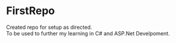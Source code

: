 # FirstRepo
Created repo for setup as directed.<br>
To be used to further my learning in C# and ASP.Net Develpoment.
